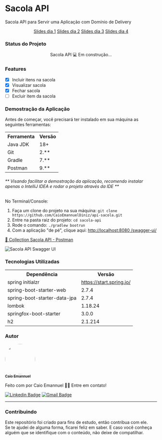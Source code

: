<h1>Sacola API</h1>
<p>Sacola API para Servir uma Aplicação com Domínio de Delivery</p>
<p align="center">
<a href="https://docs.google.com/presentation/d/1O_lCZFiuU9MOsot-pJv2lb7kKrRs4ykW/edit?usp=sharing&ouid=101340348592910912358&rtpof=true&sd=true">Slides dia 1</a> 
<a href="https://docs.google.com/presentation/d/14JDFLaWvK6KL_9ZxubRoBciWQ_aVcxd4/edit?usp=sharing&ouid=101340348592910912358&rtpof=true&sd=true">Slides dia 2</a> 
<a href="https://docs.google.com/presentation/d/11rOmP1u7nwYv5mL4ovmquYMZWktPwIiJ/edit?usp=sharing&ouid=101340348592910912358&rtpof=true&sd=true">Slides dia 3</a>  
<a href="https://docs.google.com/presentation/d/162KrAjBivpN4GKzPVwv7y-JcIPUnN1_h/edit?usp=sharing&ouid=101340348592910912358&rtpof=true&sd=true">Slides dia 4</a>
</p>

<h3>Status do Projeto</h3>
<p align="center"> Sacola API 💻 Em construção... </p>

<h3>Features</h3>

- [x] Incluir itens na sacola<br>
- [x] Visualizar sacola<br>
- [x] Fechar sacola<br>
- [ ] Excluir item da sacola<br>

<h3>Demostração da Aplicação</h3>
<p>Antes de começar, você precisará ter instalado em sua máquina as seguintes ferramentas:</p>
<table>
<tr>
	<th>Ferramenta</th>
	<th>Versão</th>
</tr>
<tr>
	<td>Java JDK</td>
	<td>18+</td>
</tr>
<tr>
	<td>Git</td>
	<td>2.**</td>
</tr>
<tr>
	<td>Gradle</td>
	<td>7.**</td>
</tr>
<tr>
	<td>Postman</td>
	<td>9.**</td>
</tr>
</table>
<h6>** Visando facilitar a demostração da aplicação, recomendo instalar apenas o IntelliJ IDEA e rodar o projeto através da IDE **</h6>

No Terminal/Console:
<ol>
	<li>Faça um clone do projeto na sua máquina: <code>git clone https://github.com/CaioEmannuelDiniz/api-sacola.git</code></li>
	<li>Entre na pasta raiz do projeto: <code>cd sacola-api</code></li> 
	<li>Rode o comando: <code>./gradlew bootrun</code></li>
	<li>Com a aplicação "de pé", clique aqui: <a href="http://localhost:8080/swagger-ui/">http://localhost:8080 /swagger-ui/</a></li>
</ol>

<a href="https://drive.google.com/file/d/1-FTY7jRfYbqVNQi-B7Dvn8p6wjnzf2f6/view?usp=sharing"> 🚀 Collection Sacola API - Postman</a><br>

<img src="https://i.imgur.com/UBHcWKt.png" alt="Sacola API Swagger UI">

<h3>Tecnologias Utilizadas</h3>

<table>
<tr>
	<th>Dependência</th>
	<th>Versão</th>
</tr>
<tr>
	<td>spring initialzr</td>
	<td><a href="https://start.spring.io/">https://start.spring.io/</a></td>
</tr>
<tr>
	<td>spring-boot-starter-web</td>
	<td>2.7.4</td>
</tr>
<tr>
	<td>spring-boot-starter-data-jpa</td>
	<td>2.7.4</td>
</tr>
<tr>
	<td>lombok</td>
	<td>1.18.24</td>
</tr>
<tr>
	<td>springfox-boot-starter</td>
	<td>3.0.0</td>
</tr>
<tr>
	<td>h2</td>
	<td>2.1.214</td>
</tr>
</table>

<h3>Autor</h3>

<a href="https://www.linkedin.com/in/caio-emannuel-a792a6250/">
 <img style="border-radius: 50%;" src="https://avatars.githubusercontent.com/u/113636889?s=200&v=4" width="100px;" alt=""/>
 <br />
 <sub><b>Caio Emannuel</b></sub></a> <a href="https://www.instagram.com/caioemannuel/" title="Instagram"></a>

Feito com por Caio Emannuel 👋🏽 Entre em contato!

[![Linkedin Badge](https://img.shields.io/badge/-Caio-blue?style=flat-square&logo=Linkedin&logoColor=white&link=https://www.linkedin.com/in/caio-emannuel-a792a6250/)](https://www.linkedin.com/in/caio-emannuel-a792a6250/)
[![Gmail Badge](https://img.shields.io/badge/-caioemannueldiniz@gmail.com-c14438?style=flat-square&logo=Gmail&logoColor=white&link=mailto:caioemannueldiniz@gmail.com)](mailto:caioemannueldiniz@gmail.com)
<hr>
<h3>Contribuindo</h3>

Este repositório foi criado para fins de estudo, então contribua com ele.<br>
Se te ajudei de alguma forma, ficarei feliz em saber. E caso você conheça alguém que se identifique com o conteúdo, não deixe de compatilhar.
